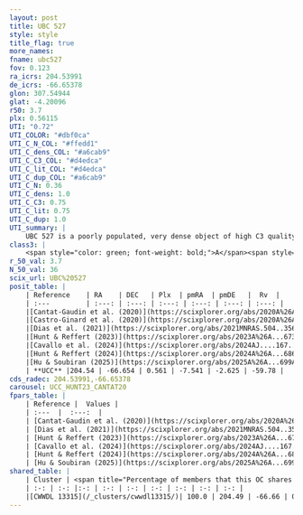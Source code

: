```yaml
---
layout: post
title: UBC 527
style: style
title_flag: true
more_names: 
fname: ubc527
fov: 0.123
ra_icrs: 204.53991
de_icrs: -66.65378
glon: 307.54944
glat: -4.20096
r50: 3.7
plx: 0.56115
UTI: "0.72"
UTI_COLOR: "#dbf0ca"
UTI_C_N_COL: "#ffedd1"
UTI_C_dens_COL: "#a6cab9"
UTI_C_C3_COL: "#d4edca"
UTI_C_lit_COL: "#d4edca"
UTI_C_dup_COL: "#a6cab9"
UTI_C_N: 0.36
UTI_C_dens: 1.0
UTI_C_C3: 0.75
UTI_C_lit: 0.75
UTI_C_dup: 1.0
UTI_summary: |
    UBC 527 is a poorly populated, very dense object of high C3 quality. It is well-studied in the literature. This object shares a large percentage of members with a later reported entry.
class3: |
    <span style="color: green; font-weight: bold;">A</span><span style="color: #FFC300; font-weight: bold;">B</span>
r_50_val: 3.7
N_50_val: 36
scix_url: UBC%20527
posit_table: |
    | Reference    | RA    | DEC   | Plx  | pmRA  | pmDE   |  Rv  |
    | :---         | :---: | :---: | :---: | :---: | :---: | :---: |
    |[Cantat-Gaudin et al. (2020)](https://scixplorer.org/abs/2020A%26A...640A...1C) | 204.529 | -66.651 | 0.553 | -7.503 | -2.654 | -- |
    |[Castro-Ginard et al. (2020)](https://scixplorer.org/abs/2020A%26A...635A..45C) | 204.528 | -66.658 | 0.553 | -7.506 | -2.653 | -- |
    |[Dias et al. (2021)](https://scixplorer.org/abs/2021MNRAS.504..356D) | 204.538 | -66.666 | 0.554 | -7.508 | -2.647 | -- |
    |[Hunt & Reffert (2023)](https://scixplorer.org/abs/2023A%26A...673A.114H) | 204.561 | -66.64 | 0.563 | -7.573 | -2.624 | -59.728 |
    |[Cavallo et al. (2024)](https://scixplorer.org/abs/2024AJ....167...12C) | 204.518 | -66.666 | 0.568 | -- | -- | -- |
    |[Hunt & Reffert (2024)](https://scixplorer.org/abs/2024A%26A...686A..42H) | 204.561 | -66.64 | 0.563 | -7.573 | -2.624 | -59.728 |
    |[Hu & Soubiran (2025)](https://scixplorer.org/abs/2025A%26A...699A.246H) | 204.518 | -66.666 | -- | -- | -- | -- |
    | **UCC** |204.54 | -66.654 | 0.561 | -7.541 | -2.625 | -59.78 | 
cds_radec: 204.53991,-66.65378
carousel: UCC_HUNT23_CANTAT20
fpars_table: |
    | Reference |  Values |
    | :---  |  :---:  |
    | [Cantat-Gaudin et al. (2020)](https://scixplorer.org/abs/2020A%26A...640A...1C) | `AVNN=0.79, DMNN=11.14, AgeNN=8.4` |
    | [Dias et al. (2021)](https://scixplorer.org/abs/2021MNRAS.504..356D) | `Av=0.948, Dist=1773, logage=8.353, [Fe/H]=0.35` |
    | [Hunt & Reffert (2023)](https://scixplorer.org/abs/2023A%26A...673A.114H) | `AV50=0.768, diffAV50=0.513, MOD50=11.136, logAge50=8.51` |
    | [Cavallo et al. (2024)](https://scixplorer.org/abs/2024AJ....167...12C) | `AV50=0.68, dMod50=10.9, logAge50=8.79, [Fe/H]50=0.09` |
    | [Hunt & Reffert (2024)](https://scixplorer.org/abs/2024A%26A...686A..42H) | `MassJ=249.328` |
    | [Hu & Soubiran (2025)](https://scixplorer.org/abs/2025A%26A...699A.246H) | `MA22=-0.25, MA23f=-0.24, MZ23=-0.14, MK24=-0.16, MF24=-0.1` |
shared_table: |
    | Cluster | <span title="Percentage of members that this OC shares with the ones listed">%</span>   | RA   | DEC   | Plx   | pmRA  | pmDE  | Rv | UTI |
    | :-: | :-: |:-: | :-: | :-: | :-: | :-: | :-: | :-: |
    |[CWWDL 13315](/_clusters/cwwdl13315/)| 100.0 | 204.49 | -66.66 | 0.57 | -7.56 | -2.62 | -59.78 |0.13 |
---
```

